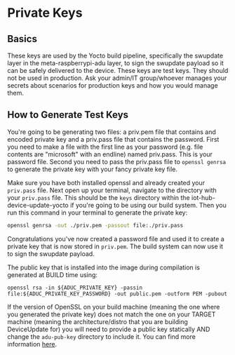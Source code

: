 # Private Keys

## Basics

These keys are used by the Yocto build pipeline, specifically the swupdate layer in the meta-raspberrypi-adu layer, to sign the swupdate payload so it can be safely delivered to the device. These keys are test keys. They should not be used in production. Ask your admin/IT group/whoever manages your secrets about scenarios for production keys and how you would manage them.

## How to Generate Test Keys

You're going to be generating two files: a priv.pem file that contains and encoded private key and a priv.pass file that contains the password. First you need to make a file with the first line as your password (e.g. file contents are "microsoft" with an endline) named priv.pass. This is your password file. Second you need to pass the priv.pass file to `openssl genrsa` to generate the private key with your fancy private key file. 

Make sure you have both installed openssl and already created your `priv.pass` file. Next open up your terminal, navigate to the directory with your `priv.pass` file. This should be the `keys` directory within the iot-hub-device-update-yocto if you're going to be using our build system. Then you run this command in your terminal to generate the private key:

```bash 
openssl genrsa -out ./priv.pem -passout file:./priv.pass
```

Congratulations you've now created a password file and used it to create a private key that is now stored in `priv.pem`. The build system can now use it to sign the swupdate payload. 

The public key that is installed into the image during compilation is generated at BUILD time using: 

```shell
openssl rsa -in ${ADUC_PRIVATE_KEY} -passin file:${ADUC_PRIVATE_KEY_PASSWORD} -out public.pem -outform PEM -pubout
```

If the version of OpenSSL on your build machine (meaning the one where you generated the private key) does not match the one on your TARGET machine (meaning the architecture/distro that you are building DeviceUpdate for) you will need to provide a public key statically AND change the `adu-pub-key` directory to include it. You can find more information [here](https://github.com/Azure/meta-azure-device-update/recipes-azure-device-update/adu-pub-key/README.md). 